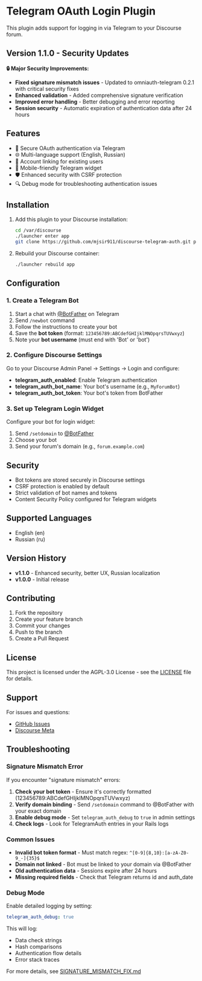 # Telegram OAuth Login Plugin

This plugin adds support for logging in via Telegram to your Discourse forum.

## Version 1.1.0 - Security Updates

**🔒 Major Security Improvements:**

- **Fixed signature mismatch issues** - Updated to omniauth-telegram 0.2.1 with critical security fixes
- **Enhanced validation** - Added comprehensive signature verification
- **Improved error handling** - Better debugging and error reporting
- **Session security** - Automatic expiration of authentication data after 24 hours

## Features

- 🔐 Secure OAuth authentication via Telegram
- 🌐 Multi-language support (English, Russian)  
- 👥 Account linking for existing users
- 📱 Mobile-friendly Telegram widget
- 🛡️ Enhanced security with CSRF protection
- 🔍 Debug mode for troubleshooting authentication issues

## Installation

1. Add this plugin to your Discourse installation:
   ```bash
   cd /var/discourse
   ./launcher enter app
   git clone https://github.com/mjsir911/discourse-telegram-auth.git plugins/discourse-telegram-auth
   ```

2. Rebuild your Discourse container:
   ```bash
   ./launcher rebuild app
   ```

## Configuration

### 1. Create a Telegram Bot

1. Start a chat with [@BotFather](https://t.me/BotFather) on Telegram
2. Send `/newbot` command
3. Follow the instructions to create your bot
4. Save the **bot token** (format: `123456789:ABCdefGHIjklMNOpqrsTUVwxyz`)
5. Note your **bot username** (must end with 'Bot' or 'bot')

### 2. Configure Discourse Settings

Go to your Discourse Admin Panel → Settings → Login and configure:

- **telegram_auth_enabled**: Enable Telegram authentication
- **telegram_auth_bot_name**: Your bot's username (e.g., `MyForumBot`)
- **telegram_auth_bot_token**: Your bot's token from BotFather

### 3. Set up Telegram Login Widget

Configure your bot for login widget:
1. Send `/setdomain` to [@BotFather](https://t.me/BotFather)
2. Choose your bot
3. Send your forum's domain (e.g., `forum.example.com`)

## Security

- Bot tokens are stored securely in Discourse settings
- CSRF protection is enabled by default
- Strict validation of bot names and tokens
- Content Security Policy configured for Telegram widgets

## Supported Languages

- English (en)
- Russian (ru)

## Version History

- **v1.1.0** - Enhanced security, better UX, Russian localization
- **v1.0.0** - Initial release

## Contributing

1. Fork the repository
2. Create your feature branch
3. Commit your changes
4. Push to the branch
5. Create a Pull Request

## License

This project is licensed under the AGPL-3.0 License - see the [LICENSE](LICENSE) file for details.

## Support

For issues and questions:
- [GitHub Issues](https://github.com/mjsir911/discourse-telegram-auth/issues)
- [Discourse Meta](https://meta.discourse.org)

## Troubleshooting

### Signature Mismatch Error

If you encounter "signature mismatch" errors:

1. **Check your bot token** - Ensure it's correctly formatted (123456789:ABCdefGHIjklMNOpqrsTUVwxyz)
2. **Verify domain binding** - Send `/setdomain` command to @BotFather with your exact domain
3. **Enable debug mode** - Set `telegram_auth_debug` to `true` in admin settings
4. **Check logs** - Look for TelegramAuth entries in your Rails logs

### Common Issues

- **Invalid bot token format** - Must match regex: `^[0-9]{8,10}:[a-zA-Z0-9_-]{35}$`
- **Domain not linked** - Bot must be linked to your domain via @BotFather
- **Old authentication data** - Sessions expire after 24 hours
- **Missing required fields** - Check that Telegram returns id and auth_date

### Debug Mode

Enable detailed logging by setting:

```yaml
telegram_auth_debug: true
```

This will log:
- Data check strings
- Hash comparisons  
- Authentication flow details
- Error stack traces

For more details, see [SIGNATURE_MISMATCH_FIX.md](SIGNATURE_MISMATCH_FIX.md)
